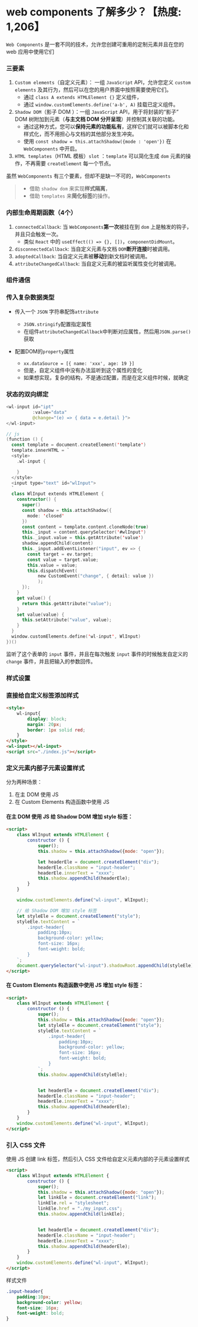 # web components 了解多少？【热度: 1,206】

`Web Components` 是一套不同的技术，允许您创建可重用的定制元素并且在您的 web 应用中使用它们

### 三要素

1. `Custom elements`（自定义元素）： 一组 `JavaScript` API，允许您定义 `custom elements` 及其行为，然后可以在您的用户界面中按照需要使用它们。
   * 通过 `class A extends HTMLElement {}` 定义组件，
   * 通过 `window.customElements.define('a-b', A)` 挂载已定义组件。
2. `Shadow DOM`（影子 DOM ）：一组 `JavaScript` API，用于将封装的“影子” DOM 树附加到元素（**与主文档 DOM 分开呈现**）并控制其关联的功能。
   * 通过这种方式，您可以**保持元素的功能私有**，这样它们就可以被脚本化和样式化，而不用担心与文档的其他部分发生冲突。
   * 使用 `const shadow = this.attachShadow({mode : 'open'})` 在 `WebComponents` 中开启。
3. `HTML templates`（HTML 模板）`slot` ：`template` 可以简化生成 `dom` 元素的操作，不再需要 `createElement` 每一个节点。

虽然 `WebComponents` 有三个要素，但却不是缺一不可的，`WebComponents`

> * 借助 `shadow dom` 来实现**样式隔离**，
> * 借助 `templates` 来**简化标签**的操作。



### 内部生命周期函数（4个）

1. `connectedCallback`: 当 `WebComponents`**第一次**被挂在到 `dom` 上是触发的钩子，并且只会触发一次。
   * 类似 `React` 中的 `useEffect(() => {}, [])`，`componentDidMount`。
2. `disconnectedCallback`: 当自定义元素与文档 `DOM`**断开连接**时被调用。
3. `adoptedCallback`: 当自定义元素被**移动**到新文档时被调用。
4. `attributeChangedCallback`: 当自定义元素的被监听属性变化时被调用。



### 组件通信

### 传入复杂数据类型

* 传入一个 `JSON` 字符串配饰`attribute`

   * `JSON.stringify`配置指定属性
   * 在组件`attributeChangedCallback`中判断对应属性，然后用`JSON.parse()`获取

* 配置DOM的`property`属性

   * `xx.dataSource = [{ name: 'xxx', age: 19 }]`
   * 但是，自定义组件中没有办法监听到这个属性的变化
   * 如果想实现，复杂的结构，不是通过配置，而是在定义组件时候，就确定

### 状态的双向绑定

```kotlin
<wl-input id="ipt"
          :value="data"
          @change="(e) => { data = e.detail }">
</wl-input>

// js
(function () {
  const template = document.createElement('template')
  template.innerHTML = `
  <style>
    .wl-input {

    }
  </style>
  <input type="text" id="wlInput">
  `
  class WlInput extends HTMLElement {
    constructor() {
      super()
      const shadow = this.attachShadow({
        mode: 'closed'
      })
      const content = template.content.cloneNode(true)
      this._input = content.querySelector('#wlInput')
      this._input.value = this.getAttribute('value')
      shadow.appendChild(content)
      this._input.addEventListener("input", ev => {
        const target = ev.target;
        const value = target.value;
        this.value = value;
        this.dispatchEvent(
            new CustomEvent("change", { detail: value })
            );
      });
    }
    get value() {
      return this.getAttribute("value");
    }
    set value(value) {
      this.setAttribute("value", value);
    }
  }
  window.customElements.define('wl-input', WlInput)
})()

```

监听了这个表单的 `input` 事件，并且在每次触发 `input` 事件的时候触发自定义的 `change` 事件，并且把输入的参数回传。



### 样式设置

### 直接给自定义标签添加样式

```html
<style>
    wl-input{
        display: block;
        margin: 20px;
        border: 1px solid red;
    }
</style>
<wl-input></wl-input>
<script src="./index.js"></script>

```

### 定义元素内部子元素设置样式

分为两种场景：

1. 在主 DOM 使用 JS
2. 在 Custom Elements 构造函数中使用 JS

#### 在主 DOM 使用 JS 给 Shadow DOM 增加 style 标签：

```html
<script>
    class WlInput extends HTMLElement {
        constructor () {
            super();
            this.shadow = this.attachShadow({mode: "open"});

            let headerEle = document.createElement("div");
            headerEle.className = "input-header";
            headerEle.innerText = "xxxx";
            this.shadow.appendChild(headerEle);
        }
    }

    window.customElements.define("wl-input", WlInput);

    // 给 Shadow DOM 增加 style 标签
    let styleEle = document.createElement("style");
    styleEle.textContent = `
        .input-header{
            padding:10px;
            background-color: yellow;
            font-size: 16px;
            font-weight: bold;
        }
    `;
    document.querySelector("wl-input").shadowRoot.appendChild(styleEle);
</script>

```

#### 在 Custom Elements 构造函数中使用 JS 增加 style 标签：

```html
<script>
    class WlInput extends HTMLElement {
        constructor () {
            super();
            this.shadow = this.attachShadow({mode: "open"});
            let styleEle = document.createElement("style");
            styleEle.textContent = `
                .input-header{
                    padding:10px;
                    background-color: yellow;
                    font-size: 16px;
                    font-weight: bold;
                }
            `;
            this.shadow.appendChild(styleEle);


            let headerEle = document.createElement("div");
            headerEle.className = "input-header";
            headerEle.innerText = "xxxx";
            this.shadow.appendChild(headerEle);
        }
    }
    window.customElements.define("wl-input", WlInput);
</script>

```

### 引入 CSS 文件

使用 JS 创建 link 标签，然后引入 CSS 文件给自定义元素内部的子元素设置样式

```html
<script>
    class WlInput extends HTMLElement {
        constructor () {
            super();
            this.shadow = this.attachShadow({mode: "open"});
            let linkEle = document.createElement("link");
            linkEle.rel = "stylesheet";
            linkEle.href = "./my_input.css";
            this.shadow.appendChild(linkEle);


            let headerEle = document.createElement("div");
            headerEle.className = "input-header";
            headerEle.innerText = "xxxx";
            this.shadow.appendChild(headerEle);
        }
    }
    window.customElements.define("wl-input", WlInput);
</script>

```

样式文件

```css
.input-header{
    padding:10px;
    background-color: yellow;
    font-size: 16px;
    font-weight: bold;
}

```
